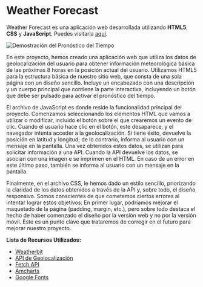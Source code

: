 # Weather Forecast

Weather Forecast es una aplicación web desarrollada utilizando **HTML5**, **CSS** y **JavaScript**. Puedes visitarla [aquí](https://meteo-forecast-yb1k.vercel.app/).

![Demostración del Pronóstico del Tiempo](https://s5.gifyu.com/images/SR97Y.gif)

En este proyecto, hemos creado una aplicación web que utiliza los datos de geolocalización del usuario para obtener información meteorológica básica de las próximas 8 horas en la posición actual del usuario. Utilizamos HTML5 para la estructura básica de nuestro sitio web, que consta de una sola página con un diseño sencillo. Incluye un encabezado con una descripción y un cuerpo principal que contiene la parte interactiva, incluyendo un botón que debe ser pulsado para activar el pronóstico del tiempo.

El archivo de JavaScript es donde reside la funcionalidad principal del proyecto. Comenzamos seleccionando los elementos HTML que vamos a utilizar o modificar, incluido el botón sobre el que crearemos un evento de clic. Cuando el usuario hace clic en el botón, este desaparece, y el navegador intenta acceder a la geolocalización. Si tiene éxito, devuelve la posición en latitud y longitud; de lo contrario, informa al usuario con un mensaje en la pantalla. Una vez obtenidos estos datos, se utilizan para solicitar información a una API. Cuando la API devuelve los datos, se asocian con una imagen e se imprimen en el HTML. En caso de un error en este último paso, también se informa al usuario con un mensaje en la pantalla.

Finalmente, en el archivo CSS, le hemos dado un estilo sencillo, priorizando la claridad de los datos obtenidos a través de la API y, sobre todo, el diseño responsivo. Somos conscientes de que cometemos ciertos errores al intentar lograr estos objetivos. En primer lugar, podríamos mejorar el maquetado de la página (padding, margin, etc.), pero sobre todo destaca el hecho de haber comenzado el diseño por la versión web y no por la versión móvil. Este es un punto clave que trataremos de corregir en el futuro para mejorar nuestro proyecto.

**Lista de Recursos Utilizados:**

- [Weatherbit](https://www.weatherbit.io/ 'API Meteorológica')
- [API de Geolocalización](https://developer.mozilla.org/es/docs/Web/API/Geolocation_API)
- [Fetch API](https://developer.mozilla.org/es/docs/Web/API/Fetch_API)
- [Amcharts](https://www.amcharts.com/ 'Iconos Meteorológicos')
- [Google Fonts](https://fonts.google.com/ 'Estilos Tipográficos')

